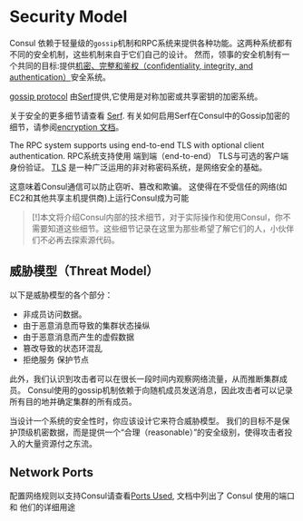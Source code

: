 
# Security Model

Consul 依赖于轻量级的`gossip`机制和RPC系统来提供各种功能。这两种系统都有不同的安全机制，这些机制来自于它们自己的设计。
然而，领事的安全机制有一个共同的目标:提供[机密、完整和鉴权（confidentiality, integrity, and authentication）](https://en.wikipedia.org/wiki/Information_security)安全系统。

 [gossip protocol](/docs/internals/gossip.html) 由[Serf](https://www.serf.io/)提供,它使用是对称加密或共享密钥的加密系统。

关于安全的更多细节请查看 [Serf](https://www.serf.io/docs/internals/security.html).
有关如何启用Serf在Consul中的Gossip加密的细节，请参阅[encryption 文档](cli/agent/encryption.md)。

The RPC system supports using end-to-end TLS with optional client authentication.
RPC系统支持使用 端到端（end-to-end） TLS与可选的客户端身份验证。
[TLS](https://en.wikipedia.org/wiki/Transport_Layer_Security) 是一种广泛运用的非对称密码系统，是网络安全的基础。

这意味着Consul通信可以防止窃听、篡改和欺骗。
这使得在不受信任的网络(如 EC2和其他共享主机提供商)上运行Consul成为可能

> [!]本文将介绍Consul内部的技术细节，对于实际操作和使用Consul，你不需要知道这些细节。这些细节记录在这里为那些希望了解它们的人，小伙伴们不必再去探索源代码。


## 威胁模型（Threat Model）

以下是威胁模型的各个部分：

* 非成员访问数据。
* 由于恶意消息而导致的集群状态操纵
* 由于恶意消息而产生的虚假数据
* 篡改导致的状态环混乱
* 拒绝服务 保护节点

此外，我们认识到攻击者可以在很长一段时间内观察网络流量，从而推断集群成员。
Consul使用的gossip机制依赖于向随机成员发送消息，因此攻击者可以记录所有目的地并确定集群的所有成员。

当设计一个系统的安全性时，你应该设计它来符合威胁模型。
我们的目标不是保护顶级机密数据，而是提供一个“合理（reasonable）”的安全级别，使得攻击者投入的大量资源付之东流。

## Network Ports

配置网络规则以支持Consul请查看[Ports Used](cli/agent/options.md),
文档中列出了 Consul 使用的端口 和 他们的详细用途
